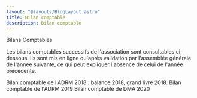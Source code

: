 ```yaml
---
layout: "@layouts/BlogLayout.astro"
title: Bilan comptable
description: Bilan comptable
---
```


Bilans Comptables
    
Les bilans comptables successifs de l'association sont consultables
ci-dessous. Ils sont mis en ligne qu'après validation par l'assemblée
générale de l'année suivante, ce qui peut expliquer l'absence de celui de
l'année précédente.

Bilan comptable de l'ADRM 2018 : balance 2018, grand livre 2018.
Bilan comptable de l'ADRM 2019
Bilan comptable de DMA 2020

